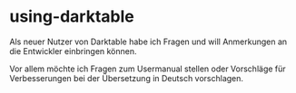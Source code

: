 # using-darktable
Als neuer Nutzer von Darktable habe ich Fragen und will Anmerkungen an die Entwickler einbringen können.

Vor allem möchte ich Fragen zum Usermanual stellen oder Vorschläge für Verbesserungen bei der Übersetzung in Deutsch vorschlagen.

